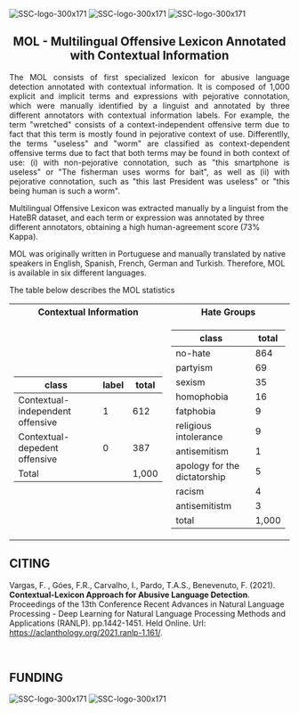 ![SSC-logo-300x171](https://github.com/franciellevargas/HateBR/blob/5611312b1573cb1e5689fae64ab4ede88502ed78/.github/Logo-DCCUFMG.jpg)
![SSC-logo-300x171](https://github.com/franciellevargas/HateBR/blob/7e5fe34063f89296b17f8c255b89360dfef75761/.github/icmc.png)     ![SSC-logo-300x171](https://github.com/franciellevargas/HateBR/blob/1c2ecbc54df5719102d068370b3eca9dacea8334/.github/locus_media.png)



<h2 align="center"> MOL - Multilingual Offensive Lexicon Annotated with Contextual Information </h2>  

<p align="justify"> The MOL consists of first specialized lexicon for abusive language detection annotated with contextual information. It is composed of 1,000 explicit and implicit terms and expressions with pejorative connotation, which were manually identified by a linguist and annotated by three different annotators with contextual information labels. For example, the term "wretched" consists of a context-independent offensive term due to fact that this term is mostly found in pejorative context of use. Differentlly, the terms "useless" and "worm" are classified as context-dependent offensive terms due to fact that both terms may be found in both context of use: (i) with non-pejorative connotation, such as "this smartphone is useless" or "The fisherman uses worms for bait", as well as (ii) with pejorative connotation, such as "this last President was useless" or "this being human is such a worm". </p>

Multilingual Offensive Lexicon was extracted manually by a linguist from the HateBR dataset, and each term or expression was annotated by three different annotators, obtaining a high human-agreement score (73% Kappa). 

MOL was originally written in Portuguese and manually translated by native speakers in English, Spanish, French, German and Turkish. Therefore, MOL is available in six different languages.


The table below describes the MOL statistics
<div align="center">
<table> 
<tr><th>Contextual Information</th><th>Hate Groups </th></tr>
<tr><td>

|class|label|total|
|--|--|--|  
|Contextual-independent offensive|1|612| 
|Contextual-depedent offensive|0|387| 
 |Total||1,000| 


</td><td>

|class|total|  
|--|--|  
|no-hate |864|
|partyism|69|
|sexism|35|
|homophobia|16|
|fatphobia|9|
|religious intolerance|9|
|antisemitism|1|
|apology for the dictatorship|5|
|racism|4|  
|antisemitistm|3| 
|total|1,000|


</td></tr></table>
</div>



<h2 align="left"> CITING </h2>

Vargas, F. , Góes, F.R., Carvalho, I., Pardo, T.A.S., Benevenuto, F. (2021). <b>Contextual-Lexicon Approach for Abusive Language Detection</b>. Proceedings of the 13th Conference Recent Advances in Natural Language Processing - Deep Learning for Natural Language Processing Methods and Applications (RANLP). pp.1442-1451. Held Online. Url: <https://aclanthology.org/2021.ranlp-1.161/>.



<br>

<h2 align="left"> FUNDING </h2>


![SSC-logo-300x171](https://github.com/franciellevargas/HateBR/blob/main/.github/sinch.png?raw=true)
![SSC-logo-300x171](https://github.com/franciellevargas/HateBR/blob/e5ccb9cd6b43c26edacb2c4abd32fd75f8a574a2/.github/logo_novo_english.gif)

</br>


